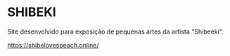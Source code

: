 # SHIBEKI
Site desenvolvido para exposição de pequenas artes da artista "Shibeeki".

https://shibelovespeach.online/
